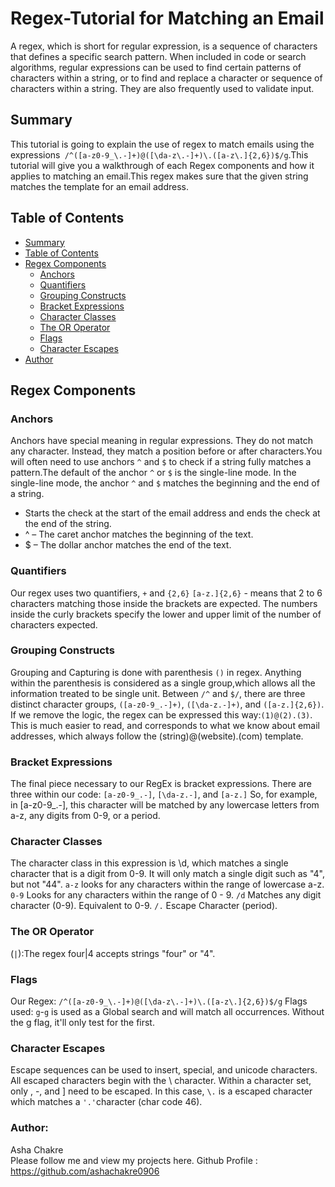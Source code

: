 # Regex-Tutorial for Matching an Email
A regex, which is short for regular expression, is a sequence of characters that defines a specific search pattern. When included in code or search algorithms, regular expressions can be used to find certain patterns of characters within a string, or to find and replace a character or sequence of characters within a string. They are also frequently used to validate input.

## Summary

This tutorial is going to explain the use of regex to match emails using the expressions` /^([a-z0-9_\.-]+)@([\da-z\.-]+)\.([a-z\.]{2,6})$/g`.This tutorial will give you a walkthrough of each Regex components and how it applies to matching an email.This regex makes sure that the given string matches the template for an email address.

## Table of Contents

  - [Summary](#summary)
  - [Table of Contents](#table-of-contents)
  - [Regex Components](#regex-components)
    - [Anchors](#anchors)
    - [Quantifiers](#quantifiers)
    - [Grouping Constructs](#grouping-constructs)
    - [Bracket Expressions](#bracket-expressions)
    - [Character Classes](#character-classes)
    - [The OR Operator](#the-or-operator)
    - [Flags](#flags)
    - [Character Escapes](#character-escapes)
  - [Author](#author)

## Regex Components

### Anchors
Anchors have special meaning in regular expressions. They do not match any character. Instead, they match a position before or after characters.You will often need to use anchors `^` and `$` to check if a string fully matches a pattern.The default of the anchor `^` or `$` is the single-line mode. In the single-line mode, the anchor `^` and `$` matches the beginning and the end of a string.
 - Starts the check at the start of the email address and ends the check at the end of the string.
 - ^ – The caret anchor matches the beginning of the text.
 - $ – The dollar anchor matches the end of the text.


### Quantifiers

Our regex uses two quantifiers, 
`+` and `{2,6}`
`[a-z.]{2,6}` - means that 2 to 6 characters matching those inside the brackets are expected. The numbers inside the curly brackets specify the lower and upper limit of the number of characters expected.

### Grouping Constructs
Grouping and Capturing is done with parenthesis `()` in regex.
Anything within the parenthesis is considered as a single group,which allows all the information treated to be single unit.
Between `/^` and `$/`, there are three distinct character groups, `([a-z0-9_.-]+)`, `([\da-z.-]+)`, and `([a-z.]{2,6})`.
If we remove the logic, the regex can be expressed this way:`(1)@(2).(3)`. This is much easier to read, and corresponds to what we know about email addresses, which always follow the (string)@(website).(com) template.


### Bracket Expressions
The final piece necessary to our RegEx is bracket expressions. There are three within our code:
`[a-z0-9_.-]`, `[\da-z.-]`, and `[a-z.]`
So, for example, in [a-z0-9_.-], this character will be matched by any lowercase letters from a-z, any digits from 0-9, or a period.


### Character Classes

The character class in this expression is \d, which matches a single character that is a digit from 0-9. It will only match a single digit such as "4", but not "44".
`a-z` looks for any characters within the range of lowercase a-z.
`0-9` Looks for any characters within the range of 0 - 9.
`/d` Matches any digit character (0-9). Equivalent to 0-9.
`/.` Escape Character (period).

### The OR Operator

(`|`):The regex four|4 accepts strings "four" or "4".

### Flags
Our Regex: `/^([a-z0-9_\.-]+)@([\da-z\.-]+)\.([a-z\.]{2,6})$/g`
Flags used: `g`-`g` is used as a Global search and will match all occurrences.
Without the g flag, it'll only test for the first.

### Character Escapes

Escape sequences can be used to insert, special, and unicode characters. All escaped characters begin with the \ character.
Within a character set, only \, -, and ] need to be escaped.
In this case, `\.` is a escaped character which matches a `'.'`character (char code 46).

### Author:
Asha Chakre <br>
Please follow me and view my projects here.
Github Profile : https://github.com/ashachakre0906
